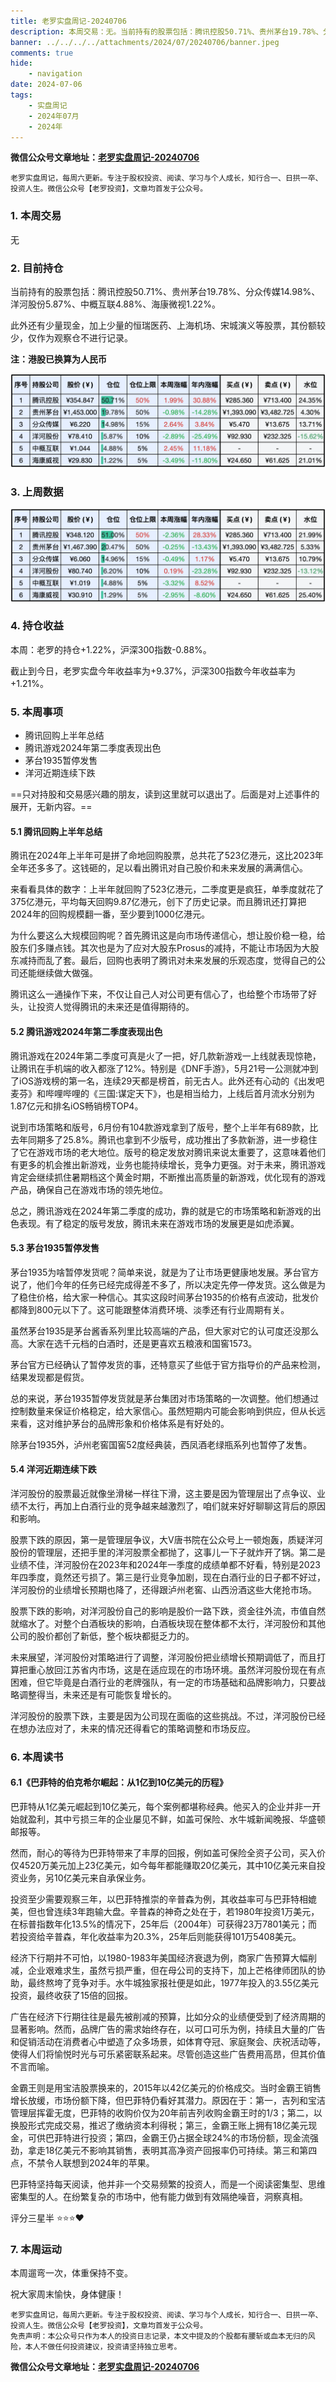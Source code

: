 ```yaml
---
title: 老罗实盘周记-20240706
description: 本周交易：无。当前持有的股票包括：腾讯控股50.71%、贵州茅台19.78%、分众传媒14.98%、洋河股份5.87%、中概互联4.88%、海康微视1.22%。此外还有少量现金，加上少量的恒瑞医药、上海机场、宋城演义等股票，其份额较少，仅作为观察仓不进行记录。
banner: ../../../../attachments/2024/07/20240706/banner.jpeg
comments: true
hide:
    - navigation
date: 2024-07-06
tags:
    - 实盘周记
    - 2024年07月
    - 2024年
---
```


__微信公众号文章地址：[老罗实盘周记-20240706](https://mp.weixin.qq.com/s/W5RLFFNbcWWMB_wAk2VU6Q)__

```
老罗实盘周记，每周六更新。专注于股权投资、阅读、学习与个人成长，知行合一、日拱一卒、投资人生。微信公众号【老罗投资】，文章均首发于公众号。
```

### 1. 本周交易

无

### 2. 目前持仓

当前持有的股票包括：腾讯控股50.71%、贵州茅台19.78%、分众传媒14.98%、洋河股份5.87%、中概互联4.88%、海康微视1.22%。

此外还有少量现金，加上少量的恒瑞医药、上海机场、宋城演义等股票，其份额较少，仅作为观察仓不进行记录。

**注：港股已换算为人民币**

![目前持仓](../../../attachments/2024/07/20240706/1.jpg)

### 3. 上周数据

![上周数据](../../../attachments/2024/07/20240706/2.jpg)

### 4. 持仓收益

本周：老罗的持仓<span class="red">+1.22%</span>，沪深300指数<span class="green">-0.88%</span>。 

截止到今日，老罗实盘今年收益率为<span class="red">+9.37%</span>，沪深300指数今年收益率为<span class="red">+1.21%</span>。

### 5. 本周事项

+ 腾讯回购上半年总结
+ 腾讯游戏2024年第二季度表现出色
+ 茅台1935暂停发售
+ 洋河近期连续下跌

==只对持股和交易感兴趣的朋友，读到这里就可以退出了。后面是对上述事件的展开，无新内容。==

#### 5.1 腾讯回购上半年总结

腾讯在2024年上半年可是拼了命地回购股票，总共花了523亿港元，这比2023年全年还多多了。这钱砸的，足以看出腾讯对自己股价和未来发展的满满信心。

来看看具体的数字：上半年就回购了523亿港元，二季度更是疯狂，单季度就花了375亿港元，平均每天回购9.87亿港元，创下了历史记录。而且腾讯还打算把2024年的回购规模翻一番，至少要到1000亿港元。

为什么要这么大规模回购呢？首先腾讯这是向市场传递信心，想让股价稳一稳，给股东们多赚点钱。其次也是为了应对大股东Prosus的减持，不能让市场因为大股东减持而乱了套。最后，回购也表明了腾讯对未来发展的乐观态度，觉得自己的公司还能继续做大做强。

腾讯这么一通操作下来，不仅让自己人对公司更有信心了，也给整个市场带了好头，让投资人觉得腾讯的未来还是值得期待的。

#### 5.2 腾讯游戏2024年第二季度表现出色

腾讯游戏在2024年第二季度可真是火了一把，好几款新游戏一上线就表现惊艳，让腾讯在手机端的收入都涨了12%。特别是《DNF手游》，5月21号一公测就冲到了iOS游戏榜的第一名，连续29天都是榜首，前无古人。此外还有心动的《出发吧麦芬》和哔哩哔哩的《三国:谋定天下》，也是相当给力，上线后首月流水分别为1.87亿元和排名iOS畅销榜TOP4。

说到市场策略和版号，6月份有104款游戏拿到了版号，整个上半年有689款，比去年同期多了25.8%。腾讯也拿到不少版号，成功推出了多款新游，进一步稳住了它在游戏市场的老大地位。版号的稳定发放对腾讯来说太重要了，这意味着他们有更多的机会推出新游戏，业务也能持续增长，竞争力更强。对于未来，腾讯游戏肯定会继续抓住暑期档这个黄金时期，不断推出高质量的新游戏，优化现有的游戏产品，确保自己在游戏市场的领先地位。

总之，腾讯游戏在2024年第二季度的成功，靠的就是它的市场策略和新游戏的出色表现。有了稳定的版号发放，腾讯未来在游戏市场的发展更是如虎添翼。

#### 5.3 茅台1935暂停发售

茅台1935为啥暂停发货呢？简单来说，就是为了让市场更健康地发展。茅台官方说了，他们今年的任务已经完成得差不多了，所以决定先停一停发货。这么做是为了稳住价格，给大家一种信心。其实这段时间茅台1935的价格有点波动，批发价都降到800元以下了。这可能跟整体消费环境、淡季还有行业周期有关。

虽然茅台1935是茅台酱香系列里比较高端的产品，但大家对它的认可度还没那么高。大家在选千元档的白酒时，还是更喜欢五粮液和国窖1573。

茅台官方已经确认了暂停发货的事，还特意买了些低于官方指导价的产品来检测，结果发现都是假货。

总的来说，茅台1935暂停发货就是茅台集团对市场策略的一次调整。他们想通过控制数量来保证价格稳定，给大家信心。虽然短期内可能会影响到供应，但从长远来看，这对维护茅台的品牌形象和价格体系是有好处的。

除茅台1935外，泸州老窖国窖52度经典装，西凤酒老绿瓶系列也暂停了发售。

#### 5.4 洋河近期连续下跌

洋河股份的股票最近就像坐滑梯一样往下滑，这主要是因为管理层出了点争议、业绩不太行，再加上白酒行业的竞争越来越激烈了，咱们就来好好聊聊这背后的原因和影响。

股票下跌的原因，第一是管理层争议，大V唐书院在公众号上一顿炮轰，质疑洋河股份的管理层，还把手里的洋河股票全都抛了，这事儿一下子就炸开了锅。第二是业绩不佳，洋河股份在2023年和2024年一季度的成绩单都不好看，特别是2023年四季度，竟然还亏损了。第三是行业竞争加剧，现在白酒行业的日子都不好过，洋河股份的业绩增长预期也降了，还得跟泸州老窖、山西汾酒这些大佬抢市场。

股票下跌的影响，对洋河股份自己的影响是股价一路下跌，资金往外流，市值自然就缩水了。对整个白酒板块的影响，白酒板块现在整体都不太行，洋河股份和其他公司的股价都创了新低，整个板块都挺乏力的。

未来展望，洋河股份对策略进行了调整，洋河股份把业绩增长预期调低了，而且打算把重心放回江苏省内市场，这是在适应现在的市场环境。虽然洋河股份现在有点困难，但它毕竟是白酒行业的老牌强队，有一定的市场基础和品牌影响力，只要战略调整得当，未来还是有可能恢复增长的。

洋河股份的股票下跌，主要是因为公司现在面临的这些挑战。不过，洋河股份已经在想办法应对了，未来的情况还得看它的策略调整和市场反应。

### 6. 本周读书

#### 6.1《巴菲特的伯克希尔崛起：从1亿到10亿美元的历程》

巴菲特从1亿美元崛起到10亿美元，每个案例都堪称经典。他买入的企业并非一开始就盈利，其中亏损三年的企业屡见不鲜，如盖可保险、水牛城新闻晚报、华盛顿邮报等。

然而，耐心的等待为巴菲特带来了丰厚的回报，例如盖可保险全资子公司，买入价仅4520万美元加上23亿美元，如今每年都能赚取20亿美元，其中10亿美元来自投资业务，另10亿美元来自承保业务。

投资至少需要观察三年，以巴菲特推崇的辛普森为例，其收益率可与巴菲特相媲美，但也曾连续3年跑输大盘。辛普森的神奇之处在于，若1980年投资1万美元，在标普指数年化13.5%的情况下，25年后（2004年）可获得23万7801美元；而若投资给辛普森，年化收益率为20.3%，25年后则能获得101万5408美元。

经济下行期并不可怕，以1980-1983年美国经济衰退为例，商家广告预算大幅削减，企业艰难求生，虽然亏损严重，但在母公司的支持下，加上芒格律师团队的协助，最终熬垮了竞争对手。水牛城独家报社便是如此，1977年投入的3.55亿美元投资，最终收获了15倍的回报。

广告在经济下行期往往是最先被削减的预算，比如分众的业绩便受到了经济周期的显著影响。然而，品牌广告的需求始终存在，以可口可乐为例，持续且大量的广告和促销活动在消费者心中塑造了众多场景，如体育夺冠、家庭聚会、庆祝活动等，使得人们将愉悦时光与可乐紧密联系起来。尽管创造这些广告费用高昂，但其价值不言而喻。

金霸王则是用宝洁股票换来的，2015年以42亿美元的价格成交。当时金霸王销售增长放缓，市场份额下降，但巴菲特仍看好其潜力。原因在于：第一，吉列和宝洁管理层挥霍无度，巴菲特的收购价仅为20年前吉列收购金霸王时的1/3；第二，以换股形式完成交易，推迟了缴纳资本利得税；第三，金霸王账上拥有18亿美元现金，可供巴菲特进行投资；第四，金霸王仍占据全球24%的市场份额，现金流强劲，拿走18亿美元不影响其销售，表明其高净资产回报率仍可持续。第三和第四点，不禁令人联想到2024年的苹果。

巴菲特坚持每天阅读，他并非一个交易频繁的投资人，而是一个阅读密集型、思维密集型的人。在纷繁复杂的市场中，他有能力做到有效隔绝噪音，洞察真相。

评分三星半 ⭐️⭐️⭐️❤️

### 7. 本周运动

本周遛弯一次，体重保持不变。

祝大家周末愉快，身体健康！

```
老罗实盘周记，每周六更新。专注于股权投资、阅读、学习与个人成长，知行合一、日拱一卒、投资人生。微信公众号【老罗投资】，文章均首发于公众号。
免责声明：本公众号只作为本人的投资日志记录，本文中提及的个股都有腰斩或血本无归的风险，本人不做任何投资建议，投资请坚持独立思考。
```

__微信公众号文章地址：[老罗实盘周记-20240706](https://mp.weixin.qq.com/s/W5RLFFNbcWWMB_wAk2VU6Q)__